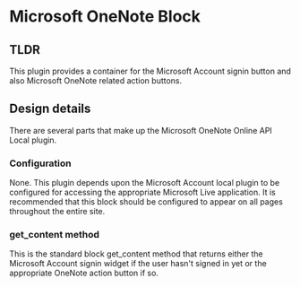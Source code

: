 Microsoft OneNote Block
=======================

TLDR
----

This plugin provides a container for the Microsoft Account signin button and also Microsoft OneNote related action buttons.


Design details
--------------

There are several parts that make up the Microsoft OneNote Online API Local plugin.

### Configuration
None. This plugin depends upon the Microsoft Account local plugin to be configured for accessing the appropriate Microsoft Live application.
It is recommended that this block should be configured to appear on all pages throughout the entire site.

### get_content method
This is the standard block get_content method that returns either the Microsoft Account signin widget if the user hasn't signed in yet or the appropriate OneNote action button if so.
